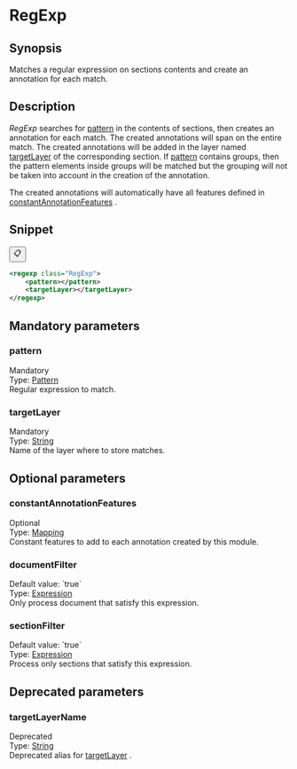 <h1 class="module">RegExp</h1>

## Synopsis

Matches a regular expression on sections contents and create an annotation for each match.

## Description

 *RegExp* searches for <a href="#pattern" class="param">pattern</a> in the contents of sections, then creates an annotation for each match. The created annotations will span on the entire match. The created annotations will be added in the layer named <a href="#targetLayer" class="param">targetLayer</a> of the corresponding section. If <a href="#pattern" class="param">pattern</a> contains groups, then the pattern elements inside groups will be matched but the grouping will not be taken into account in the creation of the annotation.

The created annotations will automatically have all features defined in <a href="#constantAnnotationFeatures" class="param">constantAnnotationFeatures</a> .

## Snippet



<button class="copy-code-button" title="Copy to clipboard" onclick="copy_code(this)">📋</button>
```xml
<regexp class="RegExp">
    <pattern></pattern>
    <targetLayer></targetLayer>
</regexp>
```

## Mandatory parameters

<h3 id="pattern" class="param">pattern</h3>

<div class="param-level param-level-mandatory">Mandatory
</div>
<div class="param-type">Type: <a href="../converter/java.util.regex.Pattern" class="converter">Pattern</a>
</div>
Regular expression to match.

<h3 id="targetLayer" class="param">targetLayer</h3>

<div class="param-level param-level-mandatory">Mandatory
</div>
<div class="param-type">Type: <a href="../converter/java.lang.String" class="converter">String</a>
</div>
Name of the layer where to store matches.

## Optional parameters

<h3 id="constantAnnotationFeatures" class="param">constantAnnotationFeatures</h3>

<div class="param-level param-level-optional">Optional
</div>
<div class="param-type">Type: <a href="../converter/fr.inra.maiage.bibliome.alvisnlp.core.module.types.Mapping" class="converter">Mapping</a>
</div>
Constant features to add to each annotation created by this module.

<h3 id="documentFilter" class="param">documentFilter</h3>

<div class="param-level param-level-default-value">Default value: `true`
</div>
<div class="param-type">Type: <a href="../converter/fr.inra.maiage.bibliome.alvisnlp.core.corpus.expressions.Expression" class="converter">Expression</a>
</div>
Only process document that satisfy this expression.

<h3 id="sectionFilter" class="param">sectionFilter</h3>

<div class="param-level param-level-default-value">Default value: `true`
</div>
<div class="param-type">Type: <a href="../converter/fr.inra.maiage.bibliome.alvisnlp.core.corpus.expressions.Expression" class="converter">Expression</a>
</div>
Process only sections that satisfy this expression.

## Deprecated parameters

<h3 id="targetLayerName" class="param">targetLayerName</h3>

<div class="param-level param-level-deprecated">Deprecated
</div>
<div class="param-type">Type: <a href="../converter/java.lang.String" class="converter">String</a>
</div>
Deprecated alias for <a href="#targetLayer" class="param">targetLayer</a> .

